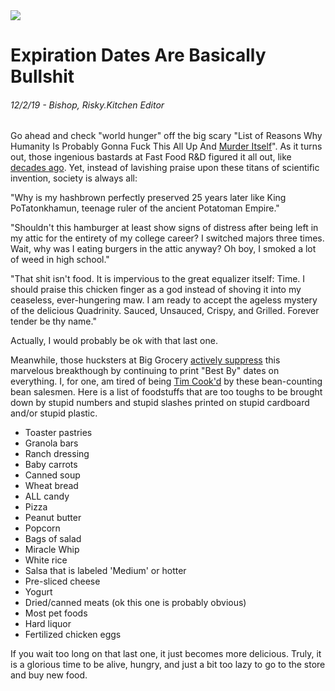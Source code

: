 <img class="hero-image" src="/assets/posts/never-expire-hero.jpg" />

# Expiration Dates Are Basically Bullshit
###### 12/2/19 - Bishop, Risky.Kitchen Editor

Go ahead and check "world hunger" off the big scary "List of Reasons Why Humanity Is Probably Gonna Fuck This All Up And <a href="https://en.wikipedia.org/wiki/Human_extinction#Possible_scenarios" target="_blank" title="Wait, fuck. It's not even on there?">Murder Itself</a>". As it turns out, those ingenious bastards at Fast Food R&D figured it all out, like <a href="https://news.mcdonalds.com/media-statements/food-details/response-myth-mcdonalds-burgers-do-not-decompose" target="_blank" title="Ok it's only from 2013 - but that is like 50 in Internet Years. And Ok, they're refuting it. BUT CAN YOU BLAME THEM AFTER ALL THE BACKLASH?">decades ago</a>. Yet, instead of lavishing praise upon these titans of scientific invention, society is always all: 

"Why is my hashbrown perfectly preserved 25 years later like King PoTatonkhamun, teenage ruler of the ancient Potatoman Empire."  

"Shouldn't this hamburger at least show signs of distress after being left in my attic for the entirety of my college career? I switched majors three times. Wait, why was I eating burgers in the attic anyway? Oh boy, I smoked a lot of weed in high school."  

"That shit isn't food. It is impervious to the great equalizer itself: Time. I should praise this chicken finger as a god instead of shoving it into my ceaseless, ever-hungering maw. I am ready to accept the ageless mystery of the delicious Quadrinity. Sauced, Unsauced, Crispy, and Grilled. Forever tender be thy name."

Actually, I would probably be ok with that last one.

Meanwhile, those hucksters at Big Grocery <a href="https://www.fda.gov/consumers/consumer-updates/confused-date-labels-packaged-foods" title="$161 BILLION! I could be food rich! Which is probably not as good as money rich but it's a start, goddamnit." target="_blank">actively suppress</a> this marvelous breakthough by continuing to print "Best By" dates on everything. I, for one, am tired of being <a href="https://www.halteobsolescence.org/" title="J'espère que ce site dit ce que je pense qu'il fait" target="_blank">Tim Cook'd</a> by these bean-counting bean salesmen. Here is a list of foodstuffs that are too toughs to be brought down by stupid numbers and stupid slashes printed on stupid cardboard and/or stupid plastic.

* Toaster pastries
* Granola bars
* Ranch dressing
* Baby carrots
* Canned soup
* Wheat bread
* ALL candy
* Pizza
* Peanut butter
* Popcorn
* Bags of salad
* Miracle Whip
* White rice
* Salsa that is labeled 'Medium' or hotter
* Pre-sliced cheese
* Yogurt
* Dried/canned meats (ok this one is probably obvious)
* Most pet foods
* Hard liquor
* Fertilized chicken eggs

If you wait too long on that last one, it just becomes more delicious. Truly, it is a glorious time to be alive, hungry, and just a bit too lazy to go to the store and buy new food.